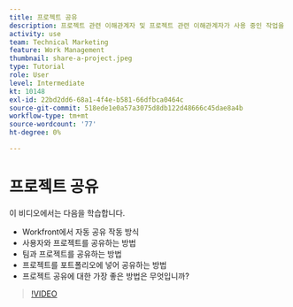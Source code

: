 ```yaml
---
title: 프로젝트 공유
description: 프로젝트 관련 이해관계자 및 프로젝트 관련 이해관계자가 사용 중인 작업을 파악할 수 있도록 프로젝트를 공유하는 방법을 알아봅니다 [!DNL  Workfront].
activity: use
team: Technical Marketing
feature: Work Management
thumbnail: share-a-project.jpeg
type: Tutorial
role: User
level: Intermediate
kt: 10148
exl-id: 22bd2dd6-68a1-4f4e-b581-66dfbca0464c
source-git-commit: 518ede1e0a57a3075d8db122d48666c45dae8a4b
workflow-type: tm+mt
source-wordcount: '77'
ht-degree: 0%

---
```


# 프로젝트 공유

이 비디오에서는 다음을 학습합니다.

* Workfront에서 자동 공유 작동 방식
* 사용자와 프로젝트를 공유하는 방법
* 팀과 프로젝트를 공유하는 방법
* 프로젝트를 포트폴리오에 넣어 공유하는 방법
* 프로젝트 공유에 대한 가장 좋은 방법은 무엇입니까?

>[!VIDEO](https://video.tv.adobe.com/v/3418904/?quality=12&learn=on)
